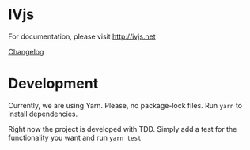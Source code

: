 # IVjs

For documentation, please visit <http://ivjs.net>

[Changelog](./CHANGELOG.md)

# Development

Currently, we are using Yarn. Please, no package-lock files. Run `yarn` to install dependencies.

Right now the project is developed with TDD. Simply add a test for the functionality you want and run `yarn test`